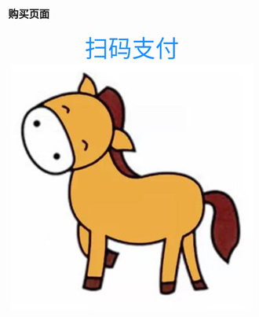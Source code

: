 ## 购买页面

<center><font color=#1e90ff size=36>扫码支付</font></center>

<div style="text-align: center">
<img src="../.vuepress/public/images/pay_qr_code.png"/>
</div>
